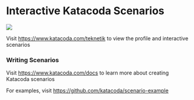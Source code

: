 # Interactive Katacoda Scenarios

[![](http://shields.katacoda.com/katacoda/teknetik/count.svg)](https://www.katacoda.com/teknetik "Get your profile on Katacoda.com")

Visit https://www.katacoda.com/teknetik to view the profile and interactive scenarios

### Writing Scenarios
Visit https://www.katacoda.com/docs to learn more about creating Katacoda scenarios

For examples, visit https://github.com/katacoda/scenario-example
